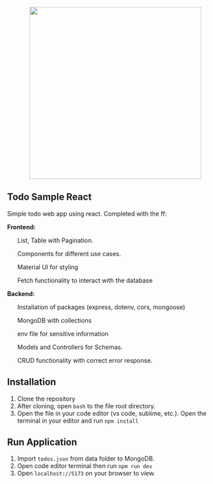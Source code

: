 <p align="center"><a href="https://laravel.com" target="_blank"><img src="https://th.bing.com/th/id/R.f81a6f373c244b1f70f4b7402b5ab372?rik=rbXh4ieLuKt%2bmA&riu=http%3a%2f%2flogos-download.com%2fwp-content%2fuploads%2f2016%2f09%2fReact_logo_logotype_emblem.png&ehk=QhGOkKcUKCU7FBQgHOajOiJqJBACUTD2Ni6LsfqzCEA%3d&risl=&pid=ImgRaw&r=0" width="400"></a></p>

## Todo Sample React
<p align="left">Simple todo web app using react. Completed with the ff:</p>
<b><p>Frontend:</p></b>
    <ul>List, Table with Pagination.</ul>
    <ul>Components for different use cases.</ul>
    <ul>Material UI for styling</ul>
    <ul>Fetch functionality to interact with the database </ul>


<b><p>Backend:</p></b>
    <ul>Installation of packages (express, dotenv, cors, mongoose)</ul>
    <ul>MongoDB with collections</ul>
    <ul>env file for sensitive information</ul>
    <ul>Models and Controllers for Schemas.</ul>
    <ul>CRUD functionality with correct error response.</ul>

## Installation
1. Clone the repository
2. After cloning, open ```bash``` to the file root directory.
3. Open the file in your code editor (vs code, sublime, etc.). Open the terminal in your editor and run ```npm install```

## Run Application
1. Import ```todos.json``` from data folder to MongoDB.
2. Open code editor terminal then run ```npm run dev```
3. Open ```localhost://5173``` on your browser to view.

